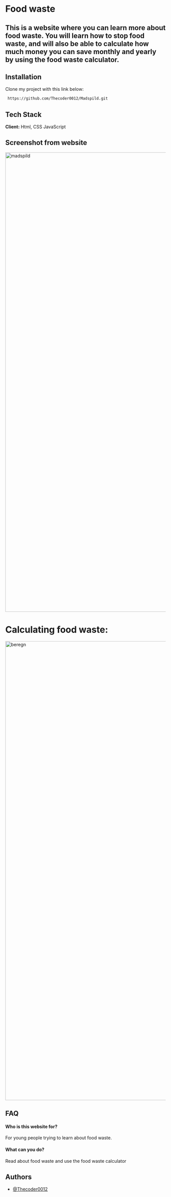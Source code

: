 
# Food waste

## This is a website where you can learn more about food waste. You will learn how to stop food waste, and will also be able to calculate how much money you can save monthly and yearly by using the food waste calculator.



## Installation

Clone my project with this link below:

```bash
 https://github.com/Thecoder0012/Madspild.git
```


## Tech Stack

**Client:** Html, CSS JavaScript

## Screenshot from website
<img width="1440" alt="madspild" src="https://user-images.githubusercontent.com/92215742/163459508-fa7803c4-e76c-46a8-8f92-64fe3a492227.png">


# Calculating food waste:
<img width="1439" alt="beregn" src="https://user-images.githubusercontent.com/92215742/163460274-d7d4dcf0-d40c-44d9-90c0-2f4d5a9f3cba.png">



## FAQ

#### Who is this website for?

For young people trying to learn about food waste.

#### What can you do?

Read about food waste and use the food waste calculator


## Authors

- [@Thecoder0012](https://github.com/Thecoder0012)

